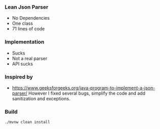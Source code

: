 ### Lean Json Parser

* No Dependencies
* One class
* 71 lines of code

### Implementation

* Sucks
* Not a real parser
* API sucks

### Inspired by

* https://www.geeksforgeeks.org/java-program-to-implement-a-json-parser/
However I fixed several bugs, simplify the code and add sanitization and exceptions.

### Build 
```bash
./mvnw clean install 
```
